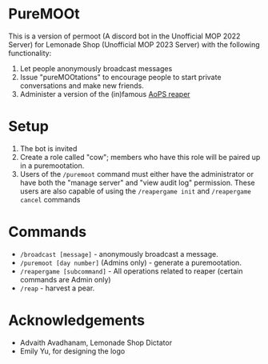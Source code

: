 # PureMOOt

This is a version of permoot (A discord bot in the Unofficial MOP 2022 Server)
for Lemonade Shop (Unofficial MOP 2023 Server) with the following functionality:

1. Let people anonymously broadcast messages
2. Issue "pureMOOtations" to encourage people to start private conversations
   and make new friends.
3. Administer a version of the (in)famous [AoPS reaper](https://aops.com/reaper)

# Setup

1. The bot is invited
2. Create a role called "cow"; members who have this role will be paired up in a
   puremootation.
3. Users of the `/puremoot` command must either have the administrator or
   have both the "manage server" and "view audit log" permission. These users
   are also capable of using the `/reapergame init` and `/reapergame cancel`
   commands

# Commands

- `/broadcast [message]` - anonymously broadcast a message.
- `/puremoot [day number]` (Admins only) - generate a puremootation.
- `/reapergame [subcommand]` - All operations related to reaper (certain
  commands are Admin only)
- `/reap` - harvest a pear.

# Acknowledgements

- Advaith Avadhanam, Lemonade Shop Dictator
- Emily Yu, for designing the logo
